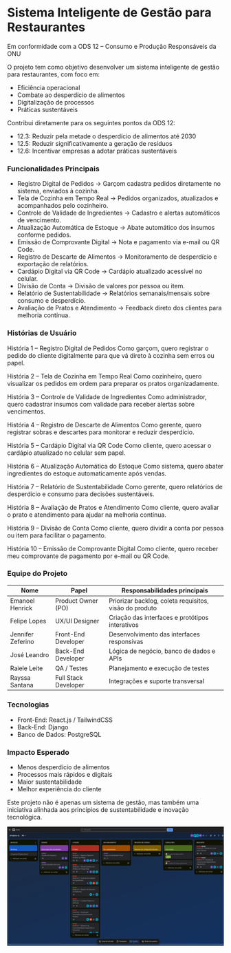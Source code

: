 # Sistema Inteligente de Gestão para Restaurantes
 
Em conformidade com a ODS 12 – Consumo e Produção Responsáveis da ONU

O projeto tem como objetivo desenvolver um sistema inteligente de gestão para restaurantes, com foco em:

- Eficiência operacional
- Combate ao desperdício de alimentos
- Digitalização de processos
- Práticas sustentáveis

Contribui diretamente para os seguintes pontos da ODS 12:
- 12.3: Reduzir pela metade o desperdício de alimentos até 2030
- 12.5: Reduzir significativamente a geração de resíduos
- 12.6: Incentivar empresas a adotar práticas sustentáveis

### Funcionalidades Principais

- Registro Digital de Pedidos → Garçom cadastra pedidos diretamente no sistema, enviados à cozinha.
- Tela de Cozinha em Tempo Real → Pedidos organizados, atualizados e acompanhados pelo cozinheiro.
- Controle de Validade de Ingredientes → Cadastro e alertas automáticos de vencimento.
- Atualização Automática de Estoque → Abate automático dos insumos conforme pedidos.
- Emissão de Comprovante Digital → Nota e pagamento via e-mail ou QR Code.
- Registro de Descarte de Alimentos → Monitoramento de desperdício e exportação de relatórios.
- Cardápio Digital via QR Code → Cardápio atualizado acessível no celular.
- Divisão de Conta → Divisão de valores por pessoa ou item.
- Relatório de Sustentabilidade → Relatórios semanais/mensais sobre consumo e desperdício.
- Avaliação de Pratos e Atendimento → Feedback direto dos clientes para melhoria contínua.

### Histórias de Usuário

 História 1 – Registro Digital de Pedidos
Como garçom, quero registrar o pedido do cliente digitalmente para que vá direto à cozinha sem erros ou papel.

 História 2 – Tela de Cozinha em Tempo Real
Como cozinheiro, quero visualizar os pedidos em ordem para preparar os pratos organizadamente.

 História 3 – Controle de Validade de Ingredientes
Como administrador, quero cadastrar insumos com validade para receber alertas sobre vencimentos.

 História 4 – Registro de Descarte de Alimentos
Como gerente, quero registrar sobras e descartes para monitorar e reduzir desperdício.

 História 5 – Cardápio Digital via QR Code
Como cliente, quero acessar o cardápio atualizado no celular sem papel.

 História 6 – Atualização Automática do Estoque
Como sistema, quero abater ingredientes do estoque automaticamente após vendas.

 História 7 – Relatório de Sustentabilidade
Como gerente, quero relatórios de desperdício e consumo para decisões sustentáveis.

 História 8 – Avaliação de Pratos e Atendimento
Como cliente, quero avaliar o prato e atendimento para ajudar na melhoria contínua.

 História 9 – Divisão de Conta
Como cliente, quero dividir a conta por pessoa ou item para facilitar o pagamento.

 História 10 – Emissão de Comprovante Digital
Como cliente, quero receber meu comprovante de pagamento por e-mail ou QR Code.

### Equipe do Projeto
 
| Nome                  | Papel                | Responsabilidades principais                           |
| --------------------- | -------------------- | ------------------------------------------------------ |
| Emanoel Henrick       | Product Owner (PO)   | Priorizar backlog, coleta requisitos, visão do produto |
| Felipe Lopes          | UX/UI Designer       | Criação das interfaces e protótipos interativos        |
| Jennifer Zeferino     | Front-End Developer  | Desenvolvimento das interfaces responsivas             |
| José Leandro          | Back-End Developer   | Lógica de negócio, banco de dados e APIs               |
| Raiele Leite          | QA / Testes          | Planejamento e execução de testes                      |
| Rayssa Santana        | Full Stack Developer | Integrações e suporte transversal                      |


### Tecnologias

- Front-End: React.js / TailwindCSS
- Back-End: Django 
- Banco de Dados: PostgreSQL 

### Impacto Esperado

- Menos desperdício de alimentos
- Processos mais rápidos e digitais
- Maior sustentabilidade
- Melhor experiência do cliente

Este projeto não é apenas um sistema de gestão, mas também uma iniciativa alinhada aos princípios de sustentabilidade e inovação tecnológica.

![print](https://github.com/RayssaRR/ChefOS/blob/1f424b65245a386f62580ef0be811d6dfde3c379/Screenshot%20from%202025-09-10%2019-45-22.png)
